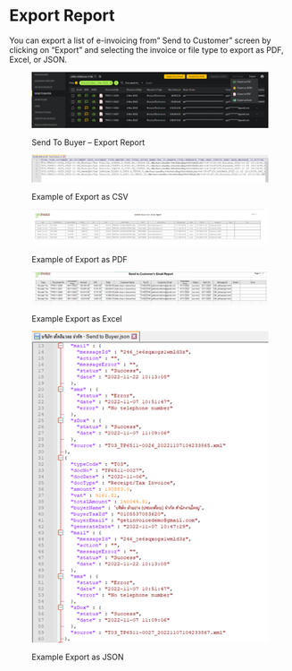 # Export Report

You can export a list of e-invoicing from” Send to Customer” screen by clicking on “Export” and selecting the invoice or file type to export as PDF, Excel, or JSON.

<figure><img src="../../.gitbook/assets/image (56) (2).png" alt=""><figcaption><p>Send To Buyer – Export Report</p></figcaption></figure>

<figure><img src="../../.gitbook/assets/image (68) (2).png" alt=""><figcaption><p>Example of Export as CSV</p></figcaption></figure>

<figure><img src="../../.gitbook/assets/image (80) (2).png" alt=""><figcaption><p>Example of Export as PDF</p></figcaption></figure>

<figure><img src="../../.gitbook/assets/image (75) (2).png" alt=""><figcaption><p>Example Export as Excel</p></figcaption></figure>

<figure><img src="../../.gitbook/assets/image (98) (1).png" alt=""><figcaption><p>Example Export as JSON</p></figcaption></figure>
